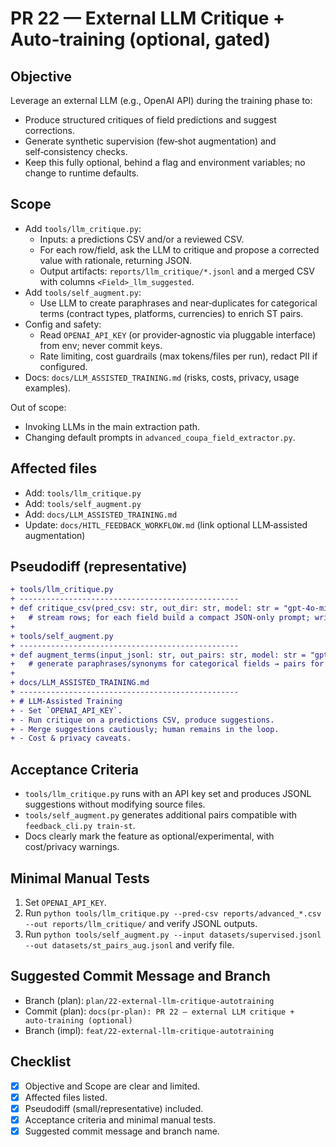 # PR 22 — External LLM Critique + Auto‑training (optional, gated)

## Objective
Leverage an external LLM (e.g., OpenAI API) during the training phase to:
- Produce structured critiques of field predictions and suggest corrections.
- Generate synthetic supervision (few‑shot augmentation) and self‑consistency checks.
- Keep this fully optional, behind a flag and environment variables; no change to runtime defaults.

## Scope
- Add `tools/llm_critique.py`:
  - Inputs: a predictions CSV and/or a reviewed CSV.
  - For each row/field, ask the LLM to critique and propose a corrected value with rationale, returning JSON.
  - Output artifacts: `reports/llm_critique/*.jsonl` and a merged CSV with columns `<Field>_llm_suggested`.
- Add `tools/self_augment.py`:
  - Use LLM to create paraphrases and near‑duplicates for categorical terms (contract types, platforms, currencies) to enrich ST pairs.
- Config and safety:
  - Read `OPENAI_API_KEY` (or provider‑agnostic via pluggable interface) from env; never commit keys.
  - Rate limiting, cost guardrails (max tokens/files per run), redact PII if configured.
- Docs: `docs/LLM_ASSISTED_TRAINING.md` (risks, costs, privacy, usage examples).

Out of scope:
- Invoking LLMs in the main extraction path.
- Changing default prompts in `advanced_coupa_field_extractor.py`.

## Affected files
- Add: `tools/llm_critique.py`
- Add: `tools/self_augment.py`
- Add: `docs/LLM_ASSISTED_TRAINING.md`
- Update: `docs/HITL_FEEDBACK_WORKFLOW.md` (link optional LLM‑assisted augmentation)

## Pseudodiff (representative)
```diff
+ tools/llm_critique.py
+ -------------------------------------------------
+ def critique_csv(pred_csv: str, out_dir: str, model: str = "gpt-4o-mini"): 
+   # stream rows; for each field build a compact JSON‑only prompt; write results to JSONL
+
+ tools/self_augment.py
+ -------------------------------------------------
+ def augment_terms(input_jsonl: str, out_pairs: str, model: str = "gpt-4o-mini"): 
+   # generate paraphrases/synonyms for categorical fields → pairs for ST
+
+ docs/LLM_ASSISTED_TRAINING.md
+ -------------------------------------------------
+ # LLM‑Assisted Training
+ - Set `OPENAI_API_KEY`.
+ - Run critique on a predictions CSV, produce suggestions.
+ - Merge suggestions cautiously; human remains in the loop.
+ - Cost & privacy caveats.
```

## Acceptance Criteria
- `tools/llm_critique.py` runs with an API key set and produces JSONL suggestions without modifying source files.
- `tools/self_augment.py` generates additional pairs compatible with `feedback_cli.py train-st`.
- Docs clearly mark the feature as optional/experimental, with cost/privacy warnings.

## Minimal Manual Tests
1) Set `OPENAI_API_KEY`.
2) Run `python tools/llm_critique.py --pred-csv reports/advanced_*.csv --out reports/llm_critique/` and verify JSONL outputs.
3) Run `python tools/self_augment.py --input datasets/supervised.jsonl --out datasets/st_pairs_aug.jsonl` and verify file.

## Suggested Commit Message and Branch
- Branch (plan): `plan/22-external-llm-critique-autotraining`
- Commit (plan): `docs(pr-plan): PR 22 — external LLM critique + auto‑training (optional)`
- Branch (impl): `feat/22-external-llm-critique-autotraining`

## Checklist
- [x] Objective and Scope are clear and limited.
- [x] Affected files listed.
- [x] Pseudodiff (small/representative) included.
- [x] Acceptance criteria and minimal manual tests.
- [x] Suggested commit message and branch name.
